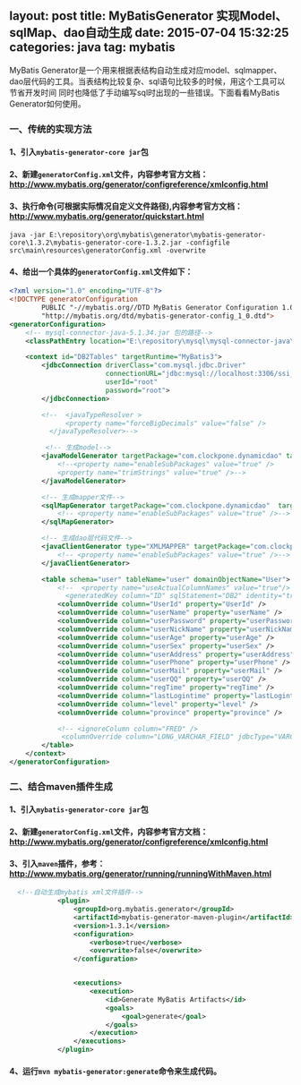 layout: post
title: MyBatisGenerator 实现Model、sqlMap、dao自动生成
date: 2015-07-04 15:32:25
categories: java
tag: mybatis
---
MyBatis Generator是一个用来根据表结构自动生成对应model、sqlmapper、dao层代码的工具。当表结构比较复杂、sql语句比较多的时候，用这个工具可以节省开发时间
同时也降低了手动编写sql时出现的一些错误。下面看看MyBatis Generator如何使用。
### 一、传统的实现方法
   #### 1、引入`mybatis-generator-core jar`包
   #### 2、新建`generatorConfig.xml`文件，内容参考官方文档： http://www.mybatis.org/generator/configreference/xmlconfig.html
   #### 3、执行命令(可根据实际情况自定义文件路径),内容参考官方文档：http://www.mybatis.org/generator/quickstart.html
   ```
   java -jar E:\repository\org\mybatis\generator\mybatis-generator-core\1.3.2\mybatis-generator-core-1.3.2.jar -configfile src\main\resources\generatorConfig.xml -overwrite
   ```
   <!-- more -->
   #### 4、给出一个具体的`generatorConfig.xml`文件如下：
   ```xml
   <?xml version="1.0" encoding="UTF-8"?>
   <!DOCTYPE generatorConfiguration
           PUBLIC "-//mybatis.org//DTD MyBatis Generator Configuration 1.0//EN"
           "http://mybatis.org/dtd/mybatis-generator-config_1_0.dtd">
   <generatorConfiguration>
       <!-- mysql-connector-java-5.1.34.jar 包的路径-->
       <classPathEntry location="E:\repository\mysql\mysql-connector-java\5.1.34\mysql-connector-java-5.1.34.jar" />

       <context id="DB2Tables" targetRuntime="MyBatis3">
           <jdbcConnection driverClass="com.mysql.jdbc.Driver"
                           connectionURL="jdbc:mysql://localhost:3306/ssi_spring_security"
                           userId="root"
                           password="root">
           </jdbcConnection>

           <!--  <javaTypeResolver >
                 <property name="forceBigDecimals" value="false" />
             </javaTypeResolver>-->

            <!-- 生成model-->
           <javaModelGenerator targetPackage="com.clockpone.dynamicdao" targetProject="src/main/java">
               <!--<property name="enableSubPackages" value="true" />
               <property name="trimStrings" value="true" />-->
           </javaModelGenerator>

           <!-- 生成mapper文件-->
           <sqlMapGenerator targetPackage="com.clockpone.dynamicdao"  targetProject="src/main/resources">
               <!-- <property name="enableSubPackages" value="true" />-->
           </sqlMapGenerator>

           <!-- 生成dao层代码文件-->
           <javaClientGenerator type="XMLMAPPER" targetPackage="com.clockpone.dynamicdao"  targetProject="src/main/java">
               <!-- <property name="enableSubPackages" value="true" />-->
           </javaClientGenerator>

           <table schema="user" tableName="user" domainObjectName="User"> <!--domainObjectName="Customer" -->
               <!--  <property name="useActualColumnNames" value="true"/>
                 <generatedKey column="ID" sqlStatement="DB2" identity="true" />-->
               <columnOverride column="UserId" property="UserId" />
               <columnOverride column="userName" property="userName" />
               <columnOverride column="userPassword" property="userPassword" />
               <columnOverride column="userNickName" property="userNickName" />
               <columnOverride column="userAge" property="userAge" />
               <columnOverride column="userSex" property="userSex" />
               <columnOverride column="userAddress" property="userAddress" />
               <columnOverride column="userPhone" property="userPhone" />
               <columnOverride column="userMail" property="userMail" />
               <columnOverride column="userQQ" property="userQQ" />
               <columnOverride column="regTime" property="regTime" />
               <columnOverride column="lastLogintime" property="lastLogintime" />
               <columnOverride column="level" property="level" />
               <columnOverride column="province" property="province" />

               <!-- <ignoreColumn column="FRED" />
                <columnOverride column="LONG_VARCHAR_FIELD" jdbcType="VARCHAR" />-->
           </table>
       </context>
   </generatorConfiguration>

   ```

###  二、结合maven插件生成

#### 1、引入`mybatis-generator-core jar`包
#### 2、新建`generatorConfig.xml`文件，内容参考官方文档： http://www.mybatis.org/generator/configreference/xmlconfig.html
#### 3、引入`maven`插件，参考：http://www.mybatis.org/generator/running/runningWithMaven.html
```xml
  <!--自动生成mybatis xml文件插件-->
            <plugin>
                <groupId>org.mybatis.generator</groupId>
                <artifactId>mybatis-generator-maven-plugin</artifactId>
                <version>1.3.1</version>
                <configuration>
                    <verbose>true</verbose>
                    <overwrite>false</overwrite>
                </configuration>


                <executions>
                    <execution>
                        <id>Generate MyBatis Artifacts</id>
                        <goals>
                            <goal>generate</goal>
                        </goals>
                    </execution>
                </executions>
            </plugin>
```
#### 4、运行`mvn mybatis-generator:generate`命令来生成代码。







